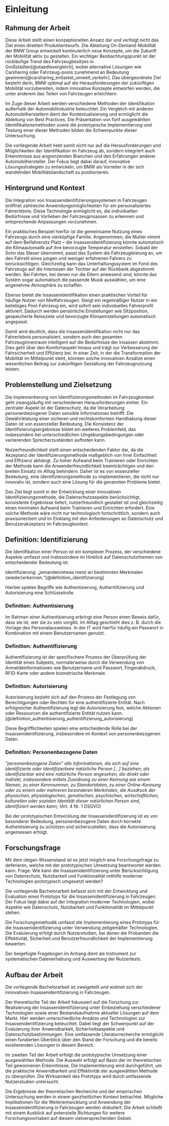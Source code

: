 # Einleitung

## Rahmung der Arbeit

Diese Arbeit stellt einen konzeptionellen Ansatz dar und verfolgt nicht das Ziel eines direkten Produktentwurfs. Die Abteilung On-Demand-Mobilität der BMW Group entwickelt kontinuierlich neue Konzepte, um die Zukunft der Mobilität aktiv zu gestalten. Ein wichtiger Beobachtungspunkt ist der rückläufige Trend des Fahrzeugbesitzes in Großstädten[@staedtevergleich], wobei alternative Lösungen wie Carsharing oder Fahrzeug-pools zunehmend an Bedeutung gewinnen[@carsharing_entlastet_umwelt_verkehr]. Das übergeordnete Ziel besteht darin, BMW optimal auf die Herausforderungen der zukünftigen Mobilität vorzubereiten, indem innovative Konzepte entworfen werden, die unter anderem das Teilen von Fahrzeugen erleichtern.

Im Zuge dieser Arbeit werden verschiedene Methoden der Identifikation außerhalb der Automobilindustrie beleuchtet. Ein Vergleich mit anderen Automobilherstellern dient der Kontextualisierung und ermöglicht die Ableitung von Best Practices. Die Präsentation von fünf ausgewählten Identifikationsmethoden sowie die prototypische Implementierung und Testung einer dieser Methoden bilden die Schwerpunkte dieser Untersuchung.

Die vorliegende Arbeit hebt somit nicht nur auf die Herausforderungen und Möglichkeiten der Identifikation im Fahrzeug ab, sondern integriert auch Erkenntnisse aus angrenzenden Branchen und den Erfahrungen anderer Automobilhersteller. Der Fokus liegt dabei darauf, innovative Lösungsstrategien zu entwickeln, um BMW als Vorreiter in der sich wandelnden Mobilitätslandschaft zu positionieren.

## Hintergrund und Kontext

Die Integration von Insassenidentifizierungssystemen in Fahrzeugen eröffnet zahlreiche Anwendungsmöglichkeiten für ein personalisiertes Fahrerlebnis. Diese Technologie ermöglicht es, die individuellen Bedürfnisse und Vorlieben der Fahrzeuginsassen zu erkennen und entsprechende Anpassungen vorzunehmen. 

Ein praktisches Beispiel hierfür ist die gemeinsame Nutzung eines Fahrzeugs durch eine vierköpfige Familie. Angenommen, die Mutter nimmt auf dem Beifahrersitz Platz – die Insassenidentifizierung könnte automatisch die Klimaautomatik auf ihre bevorzugte Temperatur einstellen. Sobald der Sohn das Steuer übernimmt, passt das System die Fahrzeugleistung an, um den Fahrstil eines jungen und weniger erfahrenen Fahrers zu berücksichtigen. Gleichzeitig kann das Unterhaltungssystem im Fond des Fahrzeugs auf die Interessen der Tochter auf der Rückbank abgestimmt werden. Bei Fahrten, bei denen nur die Eltern anwesend sind, könnte das System sogar automatisch die passende Musik auswählen, um eine angenehme Atmosphäre zu schaffen.

Ebenso bietet die Insassenidentifikation einen praktischen Vorteil für häufige Nutzer von Mietfahrzeugen. Steigt ein regelmäßiger Nutzer in ein beliebiges Pool-Fahrzeug ein, wird sofort sein individuelles Fahrerprofil aktiviert. Dadurch werden persönliche Einstellungen wie Sitzposition, gespeicherte Reiseziele und bevorzugte Klimaeinstellungen automatisch angepasst. 

Damit wird deutlich, dass die Insassenidentifikation nicht nur das Fahrerlebnis personalisiert, sondern auch den gesamten Fahrzeuginnenraum intelligent auf die Bedürfnisse der Insassen abstimmt. Dies geht über den Komfortaspekt hinaus und trägt zur Verbesserung der Fahrsicherheit und Effizienz bei. In einer Zeit, in der die Transformation der Mobilität im Mittelpunkt steht, könnten solche innovativen Ansätze einen wesentlichen Beitrag zur zukünftigen Gestaltung der Fahrzeugnutzung leisten.


## Problemstellung und Zielsetzung

Die Implementierung von Identifizierungsmethoden im Fahrzeugkontext geht zwangsläufig mit verschiedenen Herausforderungen einher. Ein zentraler Aspekt ist der Datenschutz, da die Verarbeitung personenbezogener Daten sensible Informationen betrifft. Die Gewährleistung einer sicheren und rechtskonformen Handhabung dieser Daten ist von essenzieller Bedeutung. Die Konsistenz der Identifizierungsergebnisse bildet ein weiteres Problemfeld, das insbesondere bei unterschiedlichen Umgebungsbedingungen oder variierenden Sprecherzuständen auftreten kann.

Nutzerfreundlichkeit stellt einen entscheidenden Faktor dar, da die Akzeptanz der Identifizierungsmethode maßgeblich von ihrer Einfachheit und Effizienz abhängt. Zu hoher Aufwand beim Trainieren oder Einrichten der Methode kann die Anwenderfreundlichkeit beeinträchtigen und den breiten Einsatz im Alltag behindern. Daher ist es von essenzieller Bedeutung, eine Identifizierungsmethode zu implementieren, die nicht nur innovativ ist, sondern auch eine Lösung für die genannten Probleme bietet.

Das Ziel liegt somit in der Entwicklung einer innovativen Identifizierungsmethode, die Datenschutzaspekte berücksichtigt, konsistente Ergebnisse liefert, nutzerfreundlich gestaltet ist und gleichzeitig einen minimalen Aufwand beim Trainieren und Einrichten erfordert. Eine solche Methode wäre nicht nur technologisch fortschrittlich, sondern auch praxisorientiert und im Einklang mit den Anforderungen an Datenschutz und Benutzerakzeptanz im Fahrzeugkontext.


## Definition: Identifizierung

Die Identifikation einer Person ist ein komplexer Prozess, der verschiedene Aspekte umfasst und insbesondere im Hinblick auf Datenschutzthemen von entscheidender Bedeutung ist. 

Identifizierung: „jemanden/etwas meist an bestimmten Merkmalen (wieder)erkennen.“[@definition_identifizierung]

Hierbei spielen Begriffe wie Authentisierung, Authentifizierung und Autorisierung eine Schlüsselrolle.

### Definition: Authentisierung

Im Rahmen einer Authentisierung erbringt eine Person einen Beweis dafür, dass sie ist, wer sie zu sein vorgibt. Im Alltag geschieht dies z. B. durch die Vorlage des Personalausweises. In der IT wird hierfür häufig ein Passwort in Kombination mit einem Benutzernamen genutzt.

### Definition: Authentifizierung

Authentifizierung ist der spezifischere Prozess der Überprüfung der Identität eines Subjekts, normalerweise durch die Verwendung von Anmeldeinformationen wie Benutzername und Passwort, Fingerabdruck, RFID-Karte oder andere biometrische Merkmale.

### Definition: Autorisierung

Autorisierung bezieht sich auf den Prozess der Festlegung von Berechtigungen oder Rechten für eine authentifizierte Entität. Nach erfolgreicher Authentifizierung legt die Autorisierung fest, welche Aktionen oder Ressourcen die authentifizierte Entität nutzen kann.[@definition_authentisierung_authentifizierung_autorisierung]

Diese Begrifflichkeiten spielen eine entscheidende Rolle bei der Insassenidentifizierung, insbesondere im Kontext von personenbezogenen Daten.

### Definition: Personenbezogene Daten

*"personenbezogene Daten" alle Informationen, die sich auf eine identifizierte oder identifizierbare natürliche Person […] beziehen; als identifizierbar wird eine natürliche Person angesehen, die direkt oder indirekt, insbesondere mittels Zuordnung zu einer Kennung wie einem Namen, zu einer Kennnummer, zu Standortdaten, zu einer Online-Kennung oder zu einem oder mehreren besonderen Merkmalen, die Ausdruck der physischen, physiologischen, genetischen, psychischen, wirtschaftlichen, kulturellen oder sozialen Identität dieser natürlichen Person sind, identifiziert werden kann;* (Art. 4 Nr. 1 DSGVO)


Bei der prototypischen Entwicklung der Insassenidentifizierung ist es von besonderer Bedeutung, personenbezogene Daten durch korrekte Authentisierung zu schützen und sicherzustellen, dass die Autorisierung angemessen erfolgt.


## Forschungsfrage

Mit dem obigen Wissenstand ist es jetzt möglich eine Forschungsfrage zu deferieren, welche mit der prototypischen Umsetzung beantwortet werden kann. 
Frage: Wie kann die Insassenidentifizierung unter Berücksichtigung von Datenschutz, Nutzbarkeit und Funktionalität mithilfe moderner Technologien prototypisch umgesetzt werden?

Die vorliegende Bachelorarbeit befasst sich mit der Entwicklung und Evaluation eines Prototyps für die Insassenidentifizierung in Fahrzeugen. Der Fokus liegt dabei auf der Integration moderner Technologien, wobei Aspekte wie Datenschutz, Nutzbarkeit und Funktionalität im Mittelpunkt stehen.

Die Forschungsmethodik umfasst die Implementierung eines Prototyps für die Insassenidentifizierung unter Verwendung zeitgemäßer Technologien. Die Evaluierung erfolgt durch Nutzerstudien, bei denen die Probanden die Effektivität, Sicherheit und Benutzerfreundlichkeit der Implementierung bewerten.

Der beigefügte Fragebogen im Anhang dient als Instrument zur systematischen Datenerhebung und Auswertung der Nutzertests.


## Aufbau der Arbeit

Die vorliegende Bachelorarbeit ist zweigeteilt und widmet sich der innovativen Insassenidentifizierung in Fahrzeugen. 

Der theoretische Teil der Arbeit fokussiert auf die Forschung zur Realisierung der Insassenidentifizierung unter Einbeziehung verschiedener Technologien sowie einer Bestandsaufnahme aktueller Lösungen auf dem Markt. Hier werden unterschiedliche Ansätze und Technologien zur Insassenidentifizierung beleuchtet. Dabei liegt der Schwerpunkt auf der Evaluierung ihrer Anwendbarkeit, Sicherheitsaspekte und Datenschutzbestimmungen. Eine umfassende Literaturrecherche ermöglicht einen fundierten Überblick über den Stand der Forschung und die bereits existierenden Lösungen in diesem Bereich.

Im zweiten Teil der Arbeit erfolgt die prototypische Umsetzung einer ausgewählten Methode. Die Auswahl erfolgt auf Basis der im theoretischen Teil gewonnenen Erkenntnisse. Die Implementierung wird durchgeführt, um die praktische Anwendbarkeit und Effektivität der ausgewählten Methode zu überprüfen. Die Wirksamkeit des Prototyps wird durch umfassende Nutzerstudien untersucht.

Die Ergebnisse der theoretischen Recherche und der empirischen Untersuchung werden in einem ganzheitlichen Kontext betrachtet. Mögliche Implikationen für die Weiterentwicklung und Anwendung der Insassenidentifizierung in Fahrzeugen werden diskutiert. Die Arbeit schließt mit einem Ausblick auf potenzielle Richtungen für weitere Forschungsvorhaben auf diesem vielversprechenden Gebiet.

